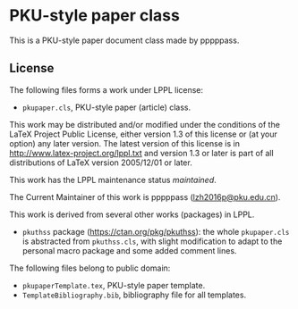 # PKU-style paper class

This is a PKU-style paper document class made by pppppass.

## License

The following files forms a work under LPPL license:
- `pkupaper.cls`, PKU-style paper (article) class.

This work may be distributed and/or modified under the
conditions of the LaTeX Project Public License, either version 1.3
of this license or (at your option) any later version.
The latest version of this license is in
  http://www.latex-project.org/lppl.txt
and version 1.3 or later is part of all distributions of LaTeX
version 2005/12/01 or later.

This work has the LPPL maintenance status *maintained*.

The Current Maintainer of this work is pppppass (lzh2016p@pku.edu.cn).

This work is derived from several other works (packages) in LPPL.

- `pkuthss` package (https://ctan.org/pkg/pkuthss): the whole
`pkupaper.cls` is abstracted from `pkuthss.cls`, with slight
modification to adapt to the personal macro package and some added
comment lines.

The following files belong to public domain:
- `pkupaperTemplate.tex`, PKU-style paper template.
- `TemplateBibliography.bib`, bibliography file for all templates.
